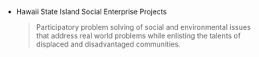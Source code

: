 * Hawaii State Island Social Enterprise Projects
  >  Participatory problem solving of social and environmental issues that address real world problems while enlisting the talents of displaced and disadvantaged communities.